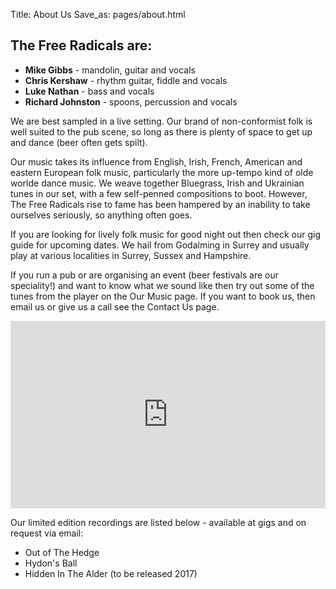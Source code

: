 Title: About Us
Save_as: pages/about.html

## The Free Radicals are:

* **Mike Gibbs** - mandolin, guitar and vocals
* **Chris Kershaw** - rhythm guitar, fiddle and vocals
* **Luke Nathan** - bass and vocals
* **Richard Johnston** - spoons, percussion and vocals

We are best sampled in a live setting. Our brand of non-conformist folk is well suited to the pub scene, so long as there is plenty of space to get up and dance (beer often gets spilt).

Our music takes its influence from English, Irish, French, American and eastern European folk music, particularly the more up-tempo kind of olde worlde dance music. We weave together Bluegrass, Irish and Ukrainian tunes in our set, with a few self-penned compositions to boot. However, The Free Radicals rise to fame has been hampered by an inability to take ourselves seriously, so anything often goes.

If you are looking for lively folk music for good night out then check our gig guide for upcoming dates. We hail from Godalming in Surrey and usually play at various localities in Surrey, Sussex and Hampshire.

If you run a pub or are organising an event (beer festivals are our speciality!) and want to know what we sound like then try out some of the tunes from the player on the Our Music page. If you want to book us, then email us or give us a call see the Contact Us page.

<iframe width="100%" height="300" scrolling="no" frameborder="no" allow="autoplay" src="https://w.soundcloud.com/player/?url=https%3A//api.soundcloud.com/users/1132572&color=%23ff5500&auto_play=false&hide_related=false&show_comments=true&show_user=true&show_reposts=false&show_teaser=true&visual=true"></iframe>

Our limited edition recordings are listed below - available at gigs and on request via email:

* Out of The Hedge
* Hydon's Ball
* Hidden In The Alder (to be released 2017)
